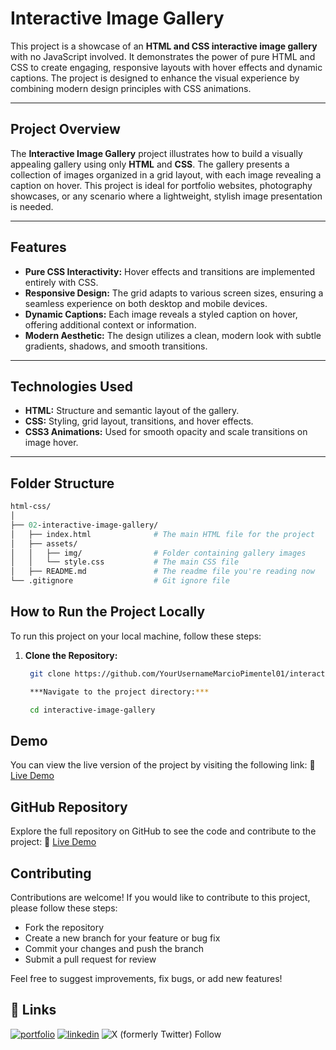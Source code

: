 # **Interactive Image Gallery**

This project is a showcase of an **HTML and CSS interactive image gallery** with no JavaScript involved. It demonstrates the power of pure HTML and CSS to create engaging, responsive layouts with hover effects and dynamic captions. The project is designed to enhance the visual experience by combining modern design principles with CSS animations.

---

## **Project Overview**

The **Interactive Image Gallery** project illustrates how to build a visually appealing gallery using only **HTML** and **CSS**. The gallery presents a collection of images organized in a grid layout, with each image revealing a caption on hover. This project is ideal for portfolio websites, photography showcases, or any scenario where a lightweight, stylish image presentation is needed.

---

## **Features**

- **Pure CSS Interactivity:** Hover effects and transitions are implemented entirely with CSS.
- **Responsive Design:** The grid adapts to various screen sizes, ensuring a seamless experience on both desktop and mobile devices.
- **Dynamic Captions:** Each image reveals a styled caption on hover, offering additional context or information.
- **Modern Aesthetic:** The design utilizes a clean, modern look with subtle gradients, shadows, and smooth transitions.

---

## **Technologies Used**

- **HTML:** Structure and semantic layout of the gallery.
- **CSS:** Styling, grid layout, transitions, and hover effects.
- **CSS3 Animations:** Used for smooth opacity and scale transitions on image hover.

---
## **Folder Structure**

```graphql
html-css/
│
├── 02-interactive-image-gallery/
│   ├── index.html              # The main HTML file for the project
│   ├── assets/
│   │   ├── img/                # Folder containing gallery images
│   │   └── style.css           # The main CSS file
│   ├── README.md               # The readme file you're reading now
└── .gitignore                  # Git ignore file
```
## **How to Run the Project Locally**

To run this project on your local machine, follow these steps:

1. **Clone the Repository:**

   ```bash
    git clone https://github.com/YourUsernameMarcioPimentel01/interactive-image-gallery.git

    ***Navigate to the project directory:***

    cd interactive-image-gallery
## Demo

You can view the live version of the project by visiting the following link:
🔗 [Live Demo](https://marciopimentel01.github.io/html-css/02-interactive-image-gallery/)

## GitHub Repository

Explore the full repository on GitHub to see the code and contribute to the project:
🔗 [Live Demo](https://github.com/MarcioPimentel01/html-css/tree/main/02-interactive-image-gallery)

## Contributing

Contributions are welcome! If you would like to contribute to this project, please follow these steps:
- Fork the repository
- Create a new branch for your feature or bug fix
- Commit your changes and push the branch
- Submit a pull request for review

Feel free to suggest improvements, fix bugs, or add new features!

## 🔗 Links
[![portfolio](https://img.shields.io/badge/my_portfolio-000?style=for-the-badge&logo=ko-fi&logoColor=white)]()
[![linkedin](https://img.shields.io/badge/linkedin-0A66C2?style=for-the-badge&logo=linkedin&logoColor=white)](https://www.linkedin.com/)
![X (formerly Twitter) Follow](https://img.shields.io/twitter/follow/:MarcioP1000)